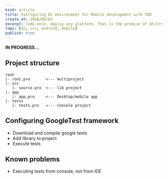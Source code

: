 ```yaml
---
kind: article
title: Configuring Qt environment for Mobile development with TDD
create_at: 2016/08/03
excerpt: Code once, deploy any platform. That is the premise of Qt/C++. In this post I'm going to put all information related to start developing for Android and Desktop using Qt since there are missing steps about
tags: [qt, c++, android, mobile]
publish: true
---
```


__IN PROGRESS...__

## Project structure

    root   
    |- root.pro       <--- multiproject
    |- src
       |- source.pro  <--- lib project
    |- app
       |- app.pro     <--- Desktop/mobile app
    |- tests
       |- tests.pro   <--- Console project

## Configuring GoogleTest framework

* Download and compile google tests
* Add library to project
* Execute tests

## Known problems

* Executing tests from console, not from IDE


